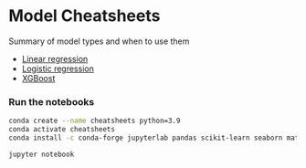 # Model Cheatsheets
Summary of model types and when to use them    
* [Linear regression](linear_regression.ipynb)  
* [Logistic regression](logistic_regression.ipynb)  
* [XGBoost](xgboost.ipynb)  
  


### Run the notebooks
```bash
conda create --name cheatsheets python=3.9
conda activate cheatsheets
conda install -c conda-forge jupyterlab pandas scikit-learn seaborn matplotlib xgboost

jupyter notebook
```